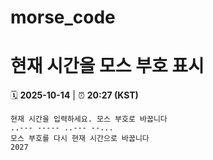 # morse_code
# 현재 시간을 모스 부호 표시
<!-- MORSE_TIME_START -->
🗓️ **2025-10-14** | ⏰ **20:27 (KST)**

```
현재 시간을 입력하세요. 모스 부호로 바꿉니다
..--- ----- ..--- --...
모스 부호를 다시 현재 시간으로 바꿉니다
2027
```
<!-- MORSE_TIME_END -->
